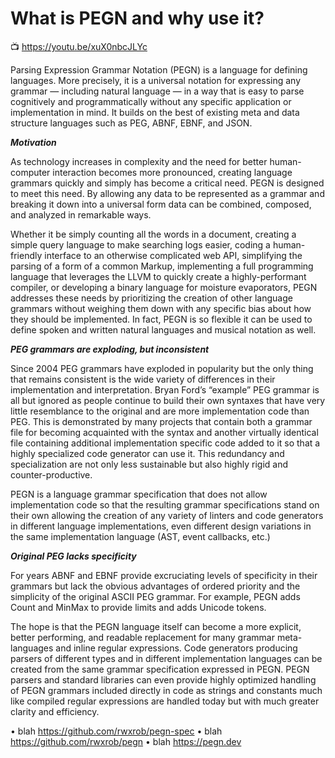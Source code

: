 # What is PEGN and why use it?

📺 <https://youtu.be/xuX0nbcJLYc>

Parsing Expression Grammar Notation (PEGN) is a language for defining languages. More precisely, it is a universal notation for expressing any grammar — including natural language — in a way that is easy to parse cognitively and programmatically without any specific application or implementation in mind. It builds on the best of existing meta and data structure languages such as PEG, ABNF, EBNF, and JSON.

***Motivation***

As technology increases in complexity and the need for better human-computer interaction becomes more pronounced, creating language grammars quickly and simply has become a critical need. PEGN is designed to meet this need. By allowing any data to be represented as a grammar and breaking it down into a universal form data can be combined, composed, and analyzed in remarkable ways.

Whether it be simply counting all the words in a document, creating a simple query language to make searching logs easier, coding a human-friendly interface to an otherwise complicated web API, simplifying the parsing of a form of a common Markup, implementing a full programming language that leverages the LLVM to quickly create a highly-performant compiler, or developing a binary language for moisture evaporators, PEGN addresses these needs by prioritizing the creation of other language grammars without weighing them down with any specific bias about how they should be implemented. In fact, PEGN is so flexible it can be used to define spoken and written natural languages and musical notation as well.

***PEG grammars are exploding, but inconsistent***

Since 2004 PEG grammars have exploded in popularity but the only thing that remains consistent is the wide variety of differences in their implementation and interpretation. Bryan Ford’s “example” PEG grammar is all but ignored as people continue to build their own syntaxes that have very little resemblance to the original and are more implementation code than PEG. This is demonstrated by many projects that contain both a grammar file for becoming acquainted with the syntax and another virtually identical file containing additional implementation specific code added to it so that a highly specialized code generator can use it. This redundancy and specialization are not only less sustainable but also highly rigid and counter-productive.

PEGN is a language grammar specification that does not allow implementation code so that the resulting grammar specifications stand on their own allowing the creation of any variety of linters and code generators in different language implementations, even different design variations in the same implementation language (AST, event callbacks, etc.)

***Original PEG lacks specificity***

For years ABNF and EBNF provide excruciating levels of specificity in their grammars but lack the obvious advantages of ordered priority and the simplicity of the original ASCII PEG grammar. For example, PEGN adds Count and MinMax to provide limits and adds Unicode tokens.

The hope is that the PEGN language itself can become a more explicit, better performing, and readable replacement for many grammar meta-languages and inline regular expressions. Code generators producing parsers of different types and in different implementation languages can
be created from the same grammar specification expressed in PEGN. PEGN parsers and standard libraries can even provide highly optimized handling of PEGN grammars included directly in code as strings and constants much like compiled regular expressions are handled today but with much greater clarity and efficiency.

• blah https://github.com/rwxrob/pegn-spec
• blah https://github.com/rwxrob/pegn
• blah https://pegn.dev

